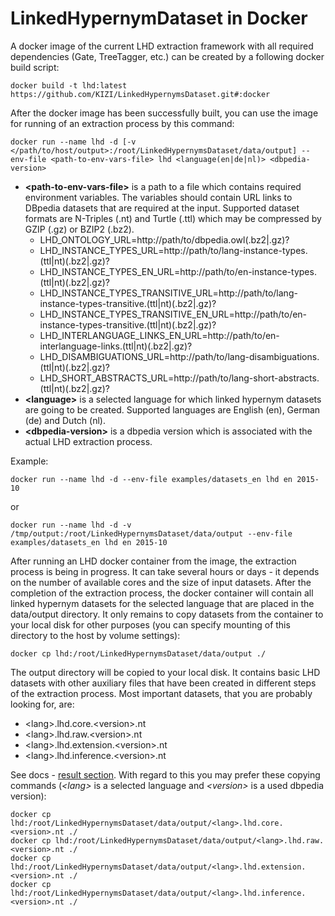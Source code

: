 # LinkedHypernymDataset in Docker

A docker image of the current LHD extraction framework with all required dependencies (Gate, TreeTagger, etc.) can be created by a following docker build script:

```docker build -t lhd:latest https://github.com/KIZI/LinkedHypernymsDataset.git#:docker```

After the docker image has been successfully built, you can use the image for running of an extraction process by this command:

```docker run --name lhd -d [-v </path/to/host/output>:/root/LinkedHypernymsDataset/data/output] --env-file <path-to-env-vars-file> lhd <language(en|de|nl)> <dbpedia-version>```

* __\<path-to-env-vars-file\>__ is a path to a file which contains required environment variables. The variables should contain URL links to DBpedia datasets that are required at the input. Supported dataset formats are N-Triples (.nt) and Turtle (.ttl) which may be compressed by GZIP (.gz) or BZIP2 (.bz2).
  * LHD_ONTOLOGY_URL=http://path/to/dbpedia.owl(.bz2|.gz)?
  * LHD_INSTANCE_TYPES_URL=http://path/to/lang-instance-types.(ttl|nt)(.bz2|.gz)?
  * LHD_INSTANCE_TYPES_EN_URL=http://path/to/en-instance-types.(ttl|nt)(.bz2|.gz)?
  * LHD_INSTANCE_TYPES_TRANSITIVE_URL=http://path/to/lang-instance-types-transitive.(ttl|nt)(.bz2|.gz)?
  * LHD_INSTANCE_TYPES_TRANSITIVE_EN_URL=http://path/to/en-instance-types-transitive.(ttl|nt)(.bz2|.gz)?
  * LHD_INTERLANGUAGE_LINKS_EN_URL=http://path/to/en-interlanguage-links.(ttl|nt)(.bz2|.gz)?
  * LHD_DISAMBIGUATIONS_URL=http://path/to/lang-disambiguations.(ttl|nt)(.bz2|.gz)?
  * LHD_SHORT_ABSTRACTS_URL=http://path/to/lang-short-abstracts.(ttl|nt)(.bz2|.gz)?
* __\<language\>__ is a selected language for which linked hypernym datasets are going to be created. Supported languages are English (en), German (de) and Dutch (nl).
* __\<dbpedia-version\>__ is a dbpedia version which is associated with the actual LHD extraction process.

Example:

```docker run --name lhd -d --env-file examples/datasets_en lhd en 2015-10```

or

```docker run --name lhd -d -v /tmp/output:/root/LinkedHypernymsDataset/data/output --env-file examples/datasets_en lhd en 2015-10```

After running an LHD docker container from the image, the extraction process is being in progress. It can take several hours or days - it depends on the number of available cores and the size of input datasets. After the completion of the extraction process, the docker container will contain all linked hypernym datasets for the selected language that are placed in the data/output directory. It only remains to copy datasets from the container to your local disk for other purposes (you can specify mounting of this directory to the host by volume settings):

```docker cp lhd:/root/LinkedHypernymsDataset/data/output ./```

The output directory will be copied to your local disk. It contains basic LHD datasets with other auxiliary files that have been created in different steps of the extraction process. Most important datasets, that you are probably looking for, are:

* \<lang\>.lhd.core.\<version\>.nt
* \<lang\>.lhd.raw.\<version\>.nt
* \<lang\>.lhd.extension.\<version\>.nt
* \<lang\>.lhd.inference.\<version\>.nt

See docs - [result section](https://github.com/KIZI/LinkedHypernymsDataset#results). With regard to this you may prefer these copying commands (*\<lang\>* is a selected language and *\<version\>* is a used dbpedia version):

```
docker cp lhd:/root/LinkedHypernymsDataset/data/output/<lang>.lhd.core.<version>.nt ./
docker cp lhd:/root/LinkedHypernymsDataset/data/output/<lang>.lhd.raw.<version>.nt ./
docker cp lhd:/root/LinkedHypernymsDataset/data/output/<lang>.lhd.extension.<version>.nt ./
docker cp lhd:/root/LinkedHypernymsDataset/data/output/<lang>.lhd.inference.<version>.nt ./
```

